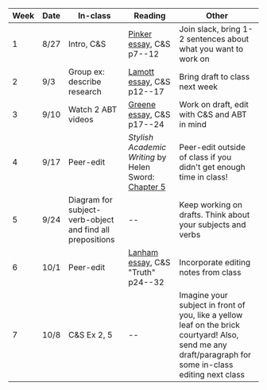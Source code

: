| Week | Date | In-class | Reading | Other |
| --- | --- | --- | --- | --- |
| 1  | 8/27 | Intro, C&S | [Pinker essay](../6110-papers/pinker.pdf), C&S p7--12 | Join slack, bring 1-2 sentences about what you want to work on |
| 2 | 9/3 | Group ex: describe research | [Lamott essay](../6110-papers/lamott.pdf), C&S p12--17 | Bring draft to class next week |
| 3 | 9/10 | Watch 2 ABT videos | [Greene essay](../6110-papers/greene.pdf), C&S p17--24 | Work on draft, edit with C&S and ABT in mind |
| 4 | 9/17 | Peer-edit | *Stylish Academic Writing* by Helen Sword: [Chapter 5](../6110-papers/Sword-chapter5.pdf) | Peer-edit outside of class if you didn't get enough time in class! |
| 5 | 9/24 | Diagram for subject-verb-object and find all prepositions | -- | Keep working on drafts. Think about your subjects and verbs |
| 6 | 10/1 | Peer-edit | [Lanham essay](../6110-papers/lanham.pdf), C&S "Truth" p24--32 | Incorporate editing notes from class |
| 7 | 10/8 | C&S Ex 2, 5 | -- | Imagine your subject in front of you, like a yellow leaf on the brick courtyard! Also, send me any draft/paragraph for some in-class editing next class |
